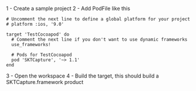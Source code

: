 
1 - Create a sample project
2 - Add PodFile like this

```
# Uncomment the next line to define a global platform for your project
# platform :ios, '9.0'

target 'TestCocoapod' do
  # Comment the next line if you don't want to use dynamic frameworks
  use_frameworks!

  # Pods for TestCocoapod
  pod 'SKTCapture', '~> 1.1'
end

```

3 - Open the workspace
4 - Build the target, this should build a  SKTCapture.framework product
